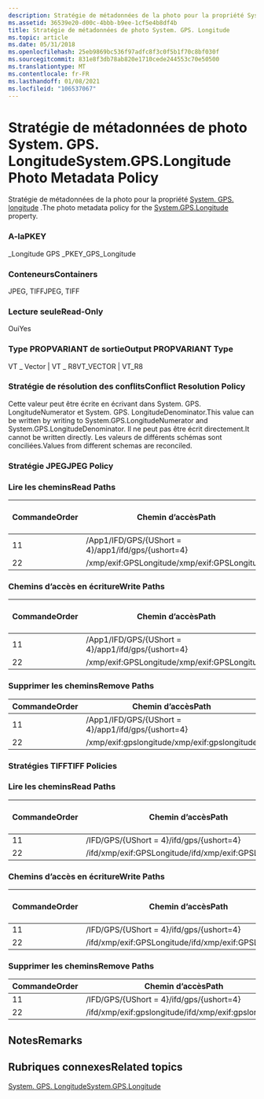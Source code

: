 ```yaml
---
description: Stratégie de métadonnées de la photo pour la propriété System. GPS. longitude.
ms.assetid: 36539e20-d00c-4bbb-b9ee-1cf5e4b8df4b
title: Stratégie de métadonnées de photo System. GPS. Longitude
ms.topic: article
ms.date: 05/31/2018
ms.openlocfilehash: 25eb9869bc536f97adfc8f3c0f5b1f70c8bf030f
ms.sourcegitcommit: 831e8f3db78ab820e1710cede244553c70e50500
ms.translationtype: MT
ms.contentlocale: fr-FR
ms.lasthandoff: 01/08/2021
ms.locfileid: "106537067"
---
```

# <a name="systemgpslongitude-photo-metadata-policy"></a><span data-ttu-id="0c2b5-103">Stratégie de métadonnées de photo System. GPS. Longitude</span><span class="sxs-lookup"><span data-stu-id="0c2b5-103">System.GPS.Longitude Photo Metadata Policy</span></span>

<span data-ttu-id="0c2b5-104">Stratégie de métadonnées de la photo pour la propriété [System. GPS. longitude](../properties/props-system-gps-longitude.md) .</span><span class="sxs-lookup"><span data-stu-id="0c2b5-104">The photo metadata policy for the [System.GPS.Longitude](../properties/props-system-gps-longitude.md) property.</span></span>

### <a name="pkey"></a><span data-ttu-id="0c2b5-105">A-la</span><span class="sxs-lookup"><span data-stu-id="0c2b5-105">PKEY</span></span>

<span data-ttu-id="0c2b5-106">\_Longitude GPS \_</span><span class="sxs-lookup"><span data-stu-id="0c2b5-106">PKEY\_GPS\_Longitude</span></span>

### <a name="containers"></a><span data-ttu-id="0c2b5-107">Conteneurs</span><span class="sxs-lookup"><span data-stu-id="0c2b5-107">Containers</span></span>

<span data-ttu-id="0c2b5-108">JPEG, TIFF</span><span class="sxs-lookup"><span data-stu-id="0c2b5-108">JPEG, TIFF</span></span>

### <a name="read-only"></a><span data-ttu-id="0c2b5-109">Lecture seule</span><span class="sxs-lookup"><span data-stu-id="0c2b5-109">Read-Only</span></span>

<span data-ttu-id="0c2b5-110">Oui</span><span class="sxs-lookup"><span data-stu-id="0c2b5-110">Yes</span></span>

### <a name="output-propvariant-type"></a><span data-ttu-id="0c2b5-111">Type PROPVARIANT de sortie</span><span class="sxs-lookup"><span data-stu-id="0c2b5-111">Output PROPVARIANT Type</span></span>

<span data-ttu-id="0c2b5-112">VT \_ Vector \| VT \_ R8</span><span class="sxs-lookup"><span data-stu-id="0c2b5-112">VT\_VECTOR \| VT\_R8</span></span>

### <a name="conflict-resolution-policy"></a><span data-ttu-id="0c2b5-113">Stratégie de résolution des conflits</span><span class="sxs-lookup"><span data-stu-id="0c2b5-113">Conflict Resolution Policy</span></span>

<span data-ttu-id="0c2b5-114">Cette valeur peut être écrite en écrivant dans System. GPS. LongitudeNumerator et System. GPS. LongitudeDenominator.</span><span class="sxs-lookup"><span data-stu-id="0c2b5-114">This value can be written by writing to System.GPS.LongitudeNumerator and System.GPS.LongitudeDenominator.</span></span> <span data-ttu-id="0c2b5-115">Il ne peut pas être écrit directement.</span><span class="sxs-lookup"><span data-stu-id="0c2b5-115">It cannot be written directly.</span></span> <span data-ttu-id="0c2b5-116">Les valeurs de différents schémas sont conciliées.</span><span class="sxs-lookup"><span data-stu-id="0c2b5-116">Values from different schemas are reconciled.</span></span>

### <a name="jpeg-policy"></a><span data-ttu-id="0c2b5-117">Stratégie JPEG</span><span class="sxs-lookup"><span data-stu-id="0c2b5-117">JPEG Policy</span></span>

### <a name="read-paths"></a><span data-ttu-id="0c2b5-118">Lire les chemins</span><span class="sxs-lookup"><span data-stu-id="0c2b5-118">Read Paths</span></span>



| <span data-ttu-id="0c2b5-119">Commande</span><span class="sxs-lookup"><span data-stu-id="0c2b5-119">Order</span></span> | <span data-ttu-id="0c2b5-120">Chemin d’accès</span><span class="sxs-lookup"><span data-stu-id="0c2b5-120">Path</span></span>                     | <span data-ttu-id="0c2b5-121">Format de disque</span><span class="sxs-lookup"><span data-stu-id="0c2b5-121">Disk Format</span></span> |
|-------|--------------------------|-------------|
| <span data-ttu-id="0c2b5-122">1</span><span class="sxs-lookup"><span data-stu-id="0c2b5-122">1</span></span>     | <span data-ttu-id="0c2b5-123">/App1/IFD/GPS/{UShort = 4}</span><span class="sxs-lookup"><span data-stu-id="0c2b5-123">/app1/ifd/gps/{ushort=4}</span></span> |             |
| <span data-ttu-id="0c2b5-124">2</span><span class="sxs-lookup"><span data-stu-id="0c2b5-124">2</span></span>     | <span data-ttu-id="0c2b5-125">/xmp/exif:GPSLongitude</span><span class="sxs-lookup"><span data-stu-id="0c2b5-125">/xmp/exif:GPSLongitude</span></span>   |             |



 

### <a name="write-paths"></a><span data-ttu-id="0c2b5-126">Chemins d’accès en écriture</span><span class="sxs-lookup"><span data-stu-id="0c2b5-126">Write Paths</span></span>



| <span data-ttu-id="0c2b5-127">Commande</span><span class="sxs-lookup"><span data-stu-id="0c2b5-127">Order</span></span> | <span data-ttu-id="0c2b5-128">Chemin d’accès</span><span class="sxs-lookup"><span data-stu-id="0c2b5-128">Path</span></span>                     | <span data-ttu-id="0c2b5-129">Format de disque</span><span class="sxs-lookup"><span data-stu-id="0c2b5-129">Disk Format</span></span> |
|-------|--------------------------|-------------|
| <span data-ttu-id="0c2b5-130">1</span><span class="sxs-lookup"><span data-stu-id="0c2b5-130">1</span></span>     | <span data-ttu-id="0c2b5-131">/App1/IFD/GPS/{UShort = 4}</span><span class="sxs-lookup"><span data-stu-id="0c2b5-131">/app1/ifd/gps/{ushort=4}</span></span> |             |
| <span data-ttu-id="0c2b5-132">2</span><span class="sxs-lookup"><span data-stu-id="0c2b5-132">2</span></span>     | <span data-ttu-id="0c2b5-133">/xmp/exif:GPSLongitude</span><span class="sxs-lookup"><span data-stu-id="0c2b5-133">/xmp/exif:GPSLongitude</span></span>   |             |



 

### <a name="remove-paths"></a><span data-ttu-id="0c2b5-134">Supprimer les chemins</span><span class="sxs-lookup"><span data-stu-id="0c2b5-134">Remove Paths</span></span>



| <span data-ttu-id="0c2b5-135">Commande</span><span class="sxs-lookup"><span data-stu-id="0c2b5-135">Order</span></span> | <span data-ttu-id="0c2b5-136">Chemin d’accès</span><span class="sxs-lookup"><span data-stu-id="0c2b5-136">Path</span></span>                     |
|-------|--------------------------|
| <span data-ttu-id="0c2b5-137">1</span><span class="sxs-lookup"><span data-stu-id="0c2b5-137">1</span></span>     | <span data-ttu-id="0c2b5-138">/App1/IFD/GPS/{UShort = 4}</span><span class="sxs-lookup"><span data-stu-id="0c2b5-138">/app1/ifd/gps/{ushort=4}</span></span> |
| <span data-ttu-id="0c2b5-139">2</span><span class="sxs-lookup"><span data-stu-id="0c2b5-139">2</span></span>     | <span data-ttu-id="0c2b5-140">/xmp/exif:gpslongitude</span><span class="sxs-lookup"><span data-stu-id="0c2b5-140">/xmp/exif:gpslongitude</span></span>   |



 

### <a name="tiff-policies"></a><span data-ttu-id="0c2b5-141">Stratégies TIFF</span><span class="sxs-lookup"><span data-stu-id="0c2b5-141">TIFF Policies</span></span>

### <a name="read-paths"></a><span data-ttu-id="0c2b5-142">Lire les chemins</span><span class="sxs-lookup"><span data-stu-id="0c2b5-142">Read Paths</span></span>



| <span data-ttu-id="0c2b5-143">Commande</span><span class="sxs-lookup"><span data-stu-id="0c2b5-143">Order</span></span> | <span data-ttu-id="0c2b5-144">Chemin d’accès</span><span class="sxs-lookup"><span data-stu-id="0c2b5-144">Path</span></span>                       | <span data-ttu-id="0c2b5-145">Format de disque</span><span class="sxs-lookup"><span data-stu-id="0c2b5-145">Disk Format</span></span> |
|-------|----------------------------|-------------|
| <span data-ttu-id="0c2b5-146">1</span><span class="sxs-lookup"><span data-stu-id="0c2b5-146">1</span></span>     | <span data-ttu-id="0c2b5-147">/IFD/GPS/{UShort = 4}</span><span class="sxs-lookup"><span data-stu-id="0c2b5-147">/ifd/gps/{ushort=4}</span></span>        |             |
| <span data-ttu-id="0c2b5-148">2</span><span class="sxs-lookup"><span data-stu-id="0c2b5-148">2</span></span>     | <span data-ttu-id="0c2b5-149">/ifd/xmp/exif:GPSLongitude</span><span class="sxs-lookup"><span data-stu-id="0c2b5-149">/ifd/xmp/exif:GPSLongitude</span></span> |             |



 

### <a name="write-paths"></a><span data-ttu-id="0c2b5-150">Chemins d’accès en écriture</span><span class="sxs-lookup"><span data-stu-id="0c2b5-150">Write Paths</span></span>



| <span data-ttu-id="0c2b5-151">Commande</span><span class="sxs-lookup"><span data-stu-id="0c2b5-151">Order</span></span> | <span data-ttu-id="0c2b5-152">Chemin d’accès</span><span class="sxs-lookup"><span data-stu-id="0c2b5-152">Path</span></span>                       | <span data-ttu-id="0c2b5-153">Format de disque</span><span class="sxs-lookup"><span data-stu-id="0c2b5-153">Disk Format</span></span> |
|-------|----------------------------|-------------|
| <span data-ttu-id="0c2b5-154">1</span><span class="sxs-lookup"><span data-stu-id="0c2b5-154">1</span></span>     | <span data-ttu-id="0c2b5-155">/IFD/GPS/{UShort = 4}</span><span class="sxs-lookup"><span data-stu-id="0c2b5-155">/ifd/gps/{ushort=4}</span></span>        |             |
| <span data-ttu-id="0c2b5-156">2</span><span class="sxs-lookup"><span data-stu-id="0c2b5-156">2</span></span>     | <span data-ttu-id="0c2b5-157">/ifd/xmp/exif:GPSLongitude</span><span class="sxs-lookup"><span data-stu-id="0c2b5-157">/ifd/xmp/exif:GPSLongitude</span></span> |             |



 

### <a name="remove-paths"></a><span data-ttu-id="0c2b5-158">Supprimer les chemins</span><span class="sxs-lookup"><span data-stu-id="0c2b5-158">Remove Paths</span></span>



| <span data-ttu-id="0c2b5-159">Commande</span><span class="sxs-lookup"><span data-stu-id="0c2b5-159">Order</span></span> | <span data-ttu-id="0c2b5-160">Chemin d’accès</span><span class="sxs-lookup"><span data-stu-id="0c2b5-160">Path</span></span>                       |
|-------|----------------------------|
| <span data-ttu-id="0c2b5-161">1</span><span class="sxs-lookup"><span data-stu-id="0c2b5-161">1</span></span>     | <span data-ttu-id="0c2b5-162">/IFD/GPS/{UShort = 4}</span><span class="sxs-lookup"><span data-stu-id="0c2b5-162">/ifd/gps/{ushort=4}</span></span>        |
| <span data-ttu-id="0c2b5-163">2</span><span class="sxs-lookup"><span data-stu-id="0c2b5-163">2</span></span>     | <span data-ttu-id="0c2b5-164">/ifd/xmp/exif:gpslongitude</span><span class="sxs-lookup"><span data-stu-id="0c2b5-164">/ifd/xmp/exif:gpslongitude</span></span> |



 

## <a name="remarks"></a><span data-ttu-id="0c2b5-165">Notes</span><span class="sxs-lookup"><span data-stu-id="0c2b5-165">Remarks</span></span>

## <a name="related-topics"></a><span data-ttu-id="0c2b5-166">Rubriques connexes</span><span class="sxs-lookup"><span data-stu-id="0c2b5-166">Related topics</span></span>

<dl> <dt>

[<span data-ttu-id="0c2b5-167">System. GPS. Longitude</span><span class="sxs-lookup"><span data-stu-id="0c2b5-167">System.GPS.Longitude</span></span>](../properties/props-system-gps-longitude.md)
</dt> </dl>

 

 
